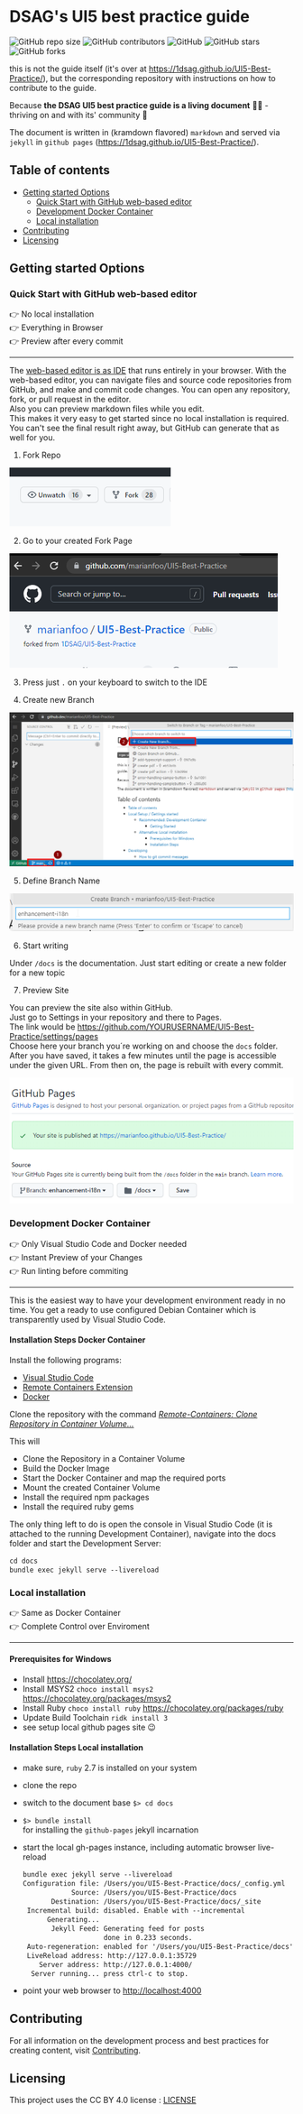 # DSAG's UI5 best practice guide

![GitHub repo size](https://img.shields.io/github/repo-size/1DSAG/UI5-Best-Practice)
![GitHub contributors](https://img.shields.io/github/contributors/1DSAG/UI5-Best-Practice)
![GitHub](https://img.shields.io/github/license/1DSAG/UI5-Best-Practice)
![GitHub stars](https://img.shields.io/github/stars/1DSAG/UI5-Best-Practice?style=social)
![GitHub forks](https://img.shields.io/github/forks/1DSAG/UI5-Best-Practice?style=social)

this is not the guide itself (it's over at <https://1dsag.github.io/UI5-Best-Practice/>), but the corresponding repository with instructions on how to contribute to the guide.

Because **the DSAG UI5 best practice guide is a living document** 👨‍💻 - thriving on and with its' community 🥳

The document is written in (kramdown flavored) `markdown` and served via `jekyll` in `github pages` (<https://1dsag.github.io/UI5-Best-Practice/>).

## Table of contents

* [Getting started Options](#getting-started-options)
  * [Quick Start with GitHub web-based editor](#quick-start-with-github-web-based-editor)
  * [Development Docker Container](#development-docker-container)
  * [Local installation](#local-installation)
* [Contributing](#contributing)
* [Licensing](#licensing)

## Getting started Options

### **Quick Start with GitHub web-based editor**

:point_right: No local installation  
:point_right: Everything in Browser  
:point_right: Preview after every commit  

----

The [web-based editor is as IDE](https://docs.github.com/en/codespaces/the-githubdev-web-based-editor) that runs entirely in your browser. With the web-based editor, you can navigate files and source code repositories from GitHub, and make and commit code changes. You can open any repository, fork, or pull request in the editor.  
Also you can preview markdown files while you edit.  
This makes it very easy to get started since no local installation is required.  
You can't see the final result right away, but GitHub can generate that as well for you.  

1. Fork Repo

![fork a github project](img/100-00-fork.png)

2. Go to your created Fork Page

![fork a github project](img/100-01-forked-page.png)

3. Press just `.` on your keyboard to switch to the IDE

4. Create new Branch

![fork a github project](img/100-02-create-branch.png)

5. Define Branch Name

![fork a github project](img/100-03-branch-name.png)

6. Start writing

Under `/docs` is the documentation. Just start editing or create a new folder for a new topic

7. Preview Site

You can preview the site also within GitHub.  
Just go to Settings in your repository and there to Pages.  
The link would be <https://github.com/YOURUSERNAME/UI5-Best-Practice/settings/pages>  
Choose here your branch you´re working on and choose the `docs` folder.  
After you have saved, it takes a few minutes until the page is accessible under the given URL.
From then on, the page is rebuilt with every commit.

![fork a github project](img/100-04-publish-page.png)

### **Development Docker Container**

:point_right: Only Visual Studio Code and Docker needed  
:point_right: Instant Preview of your Changes  
:point_right: Run linting before commiting  

----

This is the easiest way to have your development environment ready in no time.
You get a ready to use configured Debian Container which is transparently used by Visual Studio Code.

#### Installation Steps Docker Container

Install the following programs:

* [Visual Studio Code](https://code.visualstudio.com/)
* [Remote Containers Extension](https://marketplace.visualstudio.com/items?itemName=ms-vscode-remote.remote-containers)
* [Docker](https://code.visualstudio.com/docs/remote/containers)

Clone the repository with the command _[Remote-Containers: Clone Repository in Container Volume...](https://code.visualstudio.com/docs/remote/containers-advanced#_use-clone-repository-in-container-volume)_

This will

* Clone the Repository in a Container Volume
* Build the Docker Image
* Start the Docker Container and map the required ports
* Mount the created Container Volume
* Install the required npm packages
* Install the required ruby gems

The only thing left to do is open the console in Visual Studio Code (it is attached to the running Development Container), navigate into the docs folder and start the Development Server:

```shell
cd docs
bundle exec jekyll serve --livereload
```

### **Local installation**

:point_right: Same as Docker Container  
:point_right: Complete Control over Enviroment  

----

#### Prerequisites for Windows

* Install <https://chocolatey.org/>
* Install MSYS2 `choco install msys2` <https://chocolatey.org/packages/msys2>
* Install Ruby `choco install ruby` <https://chocolatey.org/packages/ruby>
* Update Build Toolchain `ridk install 3`
* see setup local github pages site 😉

#### Installation Steps Local installation

* make sure, `ruby` 2.7 is installed on your system
* clone the repo
* switch to the document base
  `$> cd docs`
* `$> bundle install`  
  for installing the `github-pages` jekyll incarnation
* start the local gh-pages instance, including automatic browser live-reload

  ```shell
  bundle exec jekyll serve --livereload
  Configuration file: /Users/you/UI5-Best-Practice/docs/_config.yml
              Source: /Users/you/UI5-Best-Practice/docs
         Destination: /Users/you/UI5-Best-Practice/docs/_site
   Incremental build: disabled. Enable with --incremental
        Generating...
         Jekyll Feed: Generating feed for posts
                      done in 0.233 seconds.
   Auto-regeneration: enabled for '/Users/you/UI5-Best-Practice/docs'
   LiveReload address: http://127.0.0.1:35729
      Server address: http://127.0.0.1:4000/
    Server running... press ctrl-c to stop.
  ```

* point your web browser to <http://localhost:4000>

## Contributing

For all information on the development process and best practices for creating content, visit [Contributing](contributing.md).

## Licensing

This project uses the CC BY 4.0 license : [LICENSE](LICENSE)
